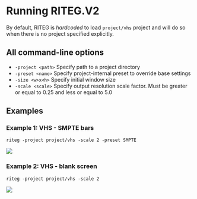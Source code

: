 # Running RITEG.V2

By default, RITEG is _hardcoded_ to load `project/vhs` project and will do so when there is no project specified explicitly.  

## All command-line options
- `-project <path>` Specify path to a project directory  
- `-preset <name>` Specify project-internal preset to override base settings  
- `-size <w>x<h>` Specify initial window size  
- `-scale <scale>` Specify output resolution scale factor. Must be greater or equal to 0.25 and less or equal to 5.0  

## Examples
### Example 1: VHS - SMPTE bars
```
riteg -project project/vhs -scale 2 -preset SMPTE
```
![](01.running.img.00.png)  

### Example 2: VHS - blank screen
```
riteg -project project/vhs -scale 2
```

![](01.running.img.01.png)  

